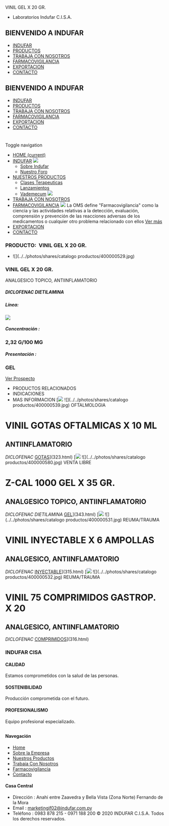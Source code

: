 VINIL GEL X 20 GR.
- Laboratorios Indufar C.I.S.A.
## BIENVENIDO A INDUFAR
* [INDUFAR](313.html#)
* [PRODUCTOS](313.html#)
* [TRABAJA CON NOSOTROS](313.html#)
* [FARMACOVIGILANCIA](313.html#)
* [EXPORTACION](313.html#)
* [CONTACTO](313.html#)
## BIENVENIDO A INDUFAR
* [INDUFAR](../../index.html)
* [PRODUCTOS](../../productos.html)
* [TRABAJA CON NOSOTROS](../../trabaja_con_nosotros.html)
* [FARMACOVIGILANCIA](../../farmacovigilancia.html)
* [EXPORTACION](../../exportacion.html)
* [CONTACTO](../../contacto.html)
# 
Toggle navigation
* [HOME (current)](../../index.html)
* [INDUFAR](313.html#) 
  [![ ](../../photos/shares/Sistema/Menu/indufar_menul.jpg)](../../institucional.html)
  - [Sobre Indufar](../../institucional.html)
  - [Nuestro Foro](../../blog.html)
* [NUESTROS PRODUCTOS](313.html#) 
  - [Clases Terapeuticas](../clases_terapeuticas.html)
  - [Lanzamientos](../lanzamientos.html)
  - [Vademecum](../../productos.html)
  [![ ](../../photos/shares/Sistema/Menu/productos.png)](../../productos.html)
* [TRABAJA CON NOSOTROS](../../trabaja_con_nosotros.html)
* [FARMACOVIGILANCIA](313.html#) 
  [![ ](../../photos/shares/Sistema/Menu/TUBOS.png)](../../farmacovigilancia.html)
  La OMS define "Farmacovigilancia" como la ciencia y las actividades relativas a la detección, evaluación, comprensión y prevención de las reacciones adversas de los medicamentos o cualquier otro problema relacionado con ellos
  [Ver más](../../farmacovigilancia.html)
* [EXPORTACION](../../exportacion.html)
* [CONTACTO](../../contacto.html)
### PRODUCTO:  VINIL GEL X 20 GR.
* ![](../../photos/shares/catalogo productos/400000529.jpg)
### **VINIL GEL X 20 GR.**
ANALGESICO TOPICO, ANTIINFLAMATORIO
##### **DICLOFENAC DIETILAMINA**
##### **Línea:**
[![](../../photos/shares/Laboratorios/lab_indufar.png)](../linea/1.html)
##### **Concentración :**
### 2,32 G/100 MG
##### **Presentación :**
### GEL
[Ver Prospecto](https://www.indufar.com.py/files/shares/prospectos/400000529.pdf)
* PRODUCTOS RELACIONADOS
* INDICACIONES
* MAS INFORMACION
[![](../../photos/shares/Laboratorios/oftalmol.png)
![](../../photos/shares/catalogo productos/400000539.jpg)
OFTALMOLOGIA
# VINIL GOTAS OFTALMICAS X 10 ML
## ANTIINFLAMATORIO
*DICLOFENAC*
[GOTAS](313.html#)](323.html)
[![](../../photos/shares/Laboratorios/lab_indufar.png)
![](../../photos/shares/catalogo productos/400000580.jpg)
VENTA LIBRE
# Z-CAL 1000 GEL X 35 GR.
## ANALGESICO TOPICO, ANTIINFLAMATORIO
*DICLOFENAC DIETILAMINA*
[GEL](313.html#)](343.html)
[![](../../photos/shares/Laboratorios/lab_indufar.png)
![](../../photos/shares/catalogo productos/400000531.jpg)
REUMA/TRAUMA
# VINIL INYECTABLE X 6 AMPOLLAS
## ANALGESICO, ANTIINFLAMATORIO
*DICLOFENAC*
[INYECTABLE](313.html#)](315.html)
[![](../../photos/shares/Laboratorios/lab_indufar.png)
![](../../photos/shares/catalogo productos/400000532.jpg)
REUMA/TRAUMA
# VINIL 75 COMPRIMIDOS GASTROP. X 20
## ANALGESICO, ANTIINFLAMATORIO
*DICLOFENAC*
[COMPRIMIDOS](313.html#)](316.html)
### INDUFAR CISA
#### CALIDAD
Estamos comprometidos con la salud de las personas.
#### SOSTENIBILIDAD
Producción comprometida con el futuro.
#### PROFESIONALISMO
Equipo profesional especializado.
## 
#### Navegación
* [Home](../../index.html)
* [Sobre la Empresa](../../institucional.html)
* [Nuestros Productos](../../productos.html)
* [Trabaja Con Nosotros](../../trabaja_con_nosotros.html)
* [Farmacovigilancia](../../farmacovigilancia.html)
* [Contacto](../../contacto.html)
#### Casa Central
* Dirección : Anahi entre Zaavedra y Bella Vista (Zona Norte) Fernando de la Mora
* Email : [marketingif02@indufar.com.py](mailto:marketingif02@indufar.com.py)
* Teléfono : 0983 878 215 - 0971 188 200
© 2020 INDUFAR C.I.S.A. Todos los derechos reservados.